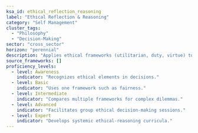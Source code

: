 ```yaml
---
ksa_id: ethical_reflection_reasoning
label: "Ethical Reflection & Reasoning"
category: "Self Management"
cluster_tags:
  - "Philosophy"
  - "Decision‑Making"
sector: "cross_sector"
horizon: "perennial"
description: "Applies ethical frameworks (utilitarian, duty, virtue) to dilemmas."
source_frameworks: []
proficiency_levels:
  - level: Awareness
    indicator: "Recognizes ethical elements in decisions."
  - level: Basic
    indicator: "Uses one framework such as fairness."
  - level: Intermediate
    indicator: "Compares multiple frameworks for complex dilemmas."
  - level: Advanced
    indicator: "Facilitates group ethical decision‑making sessions."
  - level: Expert
    indicator: "Develops systemic ethical‑reasoning curricula."
---
```

